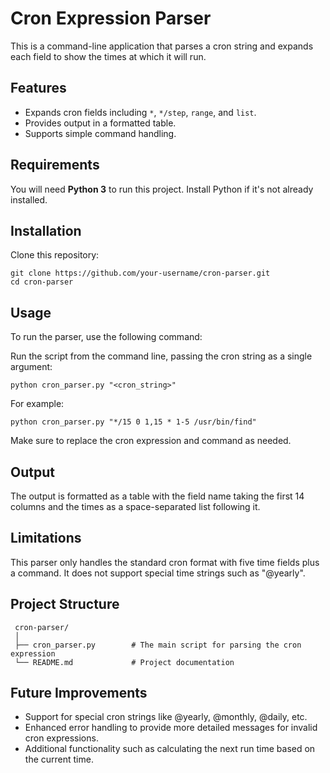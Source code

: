 # Cron Expression Parser

This is a command-line application that parses a cron string and expands each field to show the times at which it will run.

## Features
- Expands cron fields including `*`, `*/step`, `range`, and `list`.
- Provides output in a formatted table.
- Supports simple command handling.

## Requirements

You will need **Python 3** to run this project. Install Python if it's not already installed.

## Installation

Clone this repository:

    git clone https://github.com/your-username/cron-parser.git
    cd cron-parser

## Usage
To run the parser, use the following command:

Run the script from the command line, passing the cron string as a single argument:
    
    python cron_parser.py "<cron_string>"
For example:
    
    python cron_parser.py "*/15 0 1,15 * 1-5 /usr/bin/find"
Make sure to replace the cron expression and command as needed.


## Output

 The output is formatted as a table with the field name taking the first 14 columns and the times as a space-separated list following it.

## Limitations

 This parser only handles the standard cron format with five time fields plus a command. It does not support special time strings such as "@yearly".

## Project Structure

     cron-parser/
     │
     ├── cron_parser.py        # The main script for parsing the cron expression
     └── README.md             # Project documentation

## Future Improvements

- Support for special cron strings like @yearly, @monthly, @daily, etc.
- Enhanced error handling to provide more detailed messages for invalid cron expressions.
- Additional functionality such as calculating the next run time based on the current time.


